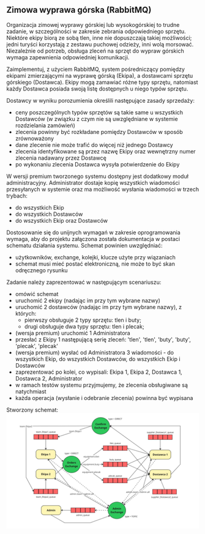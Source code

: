 ## Zimowa wyprawa górska (RabbitMQ)

Organizacja zimowej wyprawy górskiej lub wysokogórskiej to trudne zadanie, w szczególności w zakresie zebrania odpowiedniego sprzętu. Niektóre ekipy biorą ze sobą tlen, inne nie dopuszczają takiej możliwości; jedni turyści korzystają z zestawu puchowej odzieży, inni wolą morsować. 
Niezależnie od potrzeb, obsługa zleceń na sprzęt do wypraw górskich wymaga zapewnienia odpowiedniej komunikacji.

Zaimplementuj, z użyciem RabbitMQ, system pośredniczący pomiędzy ekipami zmierzającymi na wyprawę górską (Ekipa), a dostawcami sprzętu górskiego (Dostawca). 
Ekipy mogą zamawiać różne typy sprzętu, natomiast każdy Dostawca posiada swoją listę dostępnych u niego typów sprzętu.

Dostawcy w wyniku porozumienia określili następujące zasady sprzedaży:
- ceny poszczególnych typów sprzętów są takie same u wszystkich Dostawców (w związku z czym nie są uwzględniane w systemie rozdzielania zamówień)
- zlecenia powinny być rozkładane pomiędzy Dostawców w sposób zrównoważony
- dane zlecenie nie może trafić do więcej niż jednego Dostawcy
- zlecenia identyfikowane są przez nazwę Ekipy oraz wewnętrzny numer zlecenia nadawany przez Dostawcę
- po wykonaniu zlecenia Dostawca wysyła potwierdzenie do Ekipy

W wersji premium tworzonego systemu dostępny jest dodatkowy moduł administracyjny. Administrator dostaje kopię wszystkich wiadomości przesyłanych w systemie oraz ma możliwość wysłania wiadomości w trzech trybach:
- do wszystkich Ekip
- do wszystkich Dostawców
- do wszystkich Ekip oraz Dostawców

Dostosowanie się do unijnych wymagań w zakresie oprogramowania wymaga, aby do projektu załączona została dokumentacja w postaci schematu działania systemu. Schemat powinien uwzględniać:
- użytkowników, exchange, kolejki, klucze użyte przy wiązaniach
- schemat musi mieć postać elektroniczną, nie może to być skan odręcznego rysunku

Zadanie należy zaprezentować w następującym scenariuszu:
- omówić schemat
- uruchomić 2 ekipy (nadając im przy tym wybrane nazwy)
- uruchomić 2 dostawców (nadając im przy tym wybrane nazwy), z których:
  - pierwszy obsługuje 2 typy sprzętu: tlen i buty; 
  - drugi obsługuje dwa typy sprzętu: tlen i plecak;
- (wersja premium) uruchomić 1 Administratora
- przesłać z Ekipy 1 następującą serię zleceń:
  'tlen', 'tlen', 'buty', 'buty', 'plecak', 'plecak'
- (wersja premium) wysłać od Administratora 3 wiadomości - do wszystkich Ekip, do wszystkich Dostawców, do wszystkich Ekip i Dostawców
- zaprezentować po kolei, co wypisali: Ekipa 1, Ekipa 2, Dostawca 1, Dostawca 2, Administrator
- w ramach testów systemu przyjmujemy, że zlecenia obsługiwane są natychmiast
- każda operacja (wysłanie i odebranie zlecenia) powinna być wypisana

Stworzony schemat:
![Schemat systemu](schema%20RabbitMQ.jpg)
